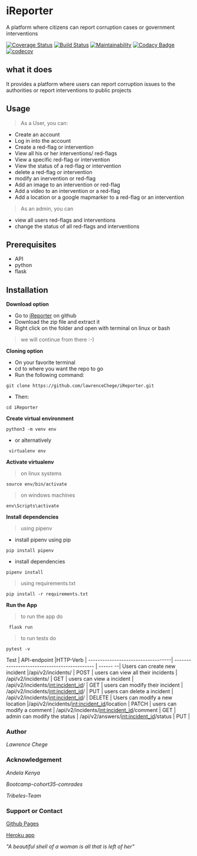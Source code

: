 # iReporter
A platform where citizens can report corruption cases or government interventions

[![Coverage Status](https://coveralls.io/repos/github/lawrenceChege/iReporter/badge.svg)](https://coveralls.io/github/lawrenceChege/iReporter)
[![Build Status](https://travis-ci.org/lawrenceChege/iReporter.svg?branch=develop)](https://travis-ci.org/lawrenceChege/iReporter)
[![Maintainability](https://api.codeclimate.com/v1/badges/b99e2ea3d09bbd651354/maintainability)](https://codeclimate.com/github/lawrenceChege/iReporter/maintainability)
[![Codacy Badge](https://api.codacy.com/project/badge/Grade/d0bcde400dc8421aa972e9954b90bb11)](https://app.codacy.com/app/lawrenceChege/iReporter?utm_source=github.com&utm_medium=referral&utm_content=lawrenceChege/iReporter&utm_campaign=Badge_Grade_Dashboard)
[![codecov](https://codecov.io/gh/lawrenceChege/iReporter/branch/challenge-3/graph/badge.svg)](https://codecov.io/gh/lawrenceChege/iReporter)

## what it does

It provides a platform where users can report corruption issues to the authorities or report interventions to public projects

## Usage

> As a User, you can:

  * Create an account
  * Log in into the account
  * Create a red-flag or intervention
  * View all his or her interventions/ red-flags
  * View a specific red-flag or intervention
  * View the status of a red-flag or intervention
  * delete a red-flag or intervention
  * modify an inervention or red-flag
  * Add an image to an intervention or red-flag
  * Add a video to an intervention or a red-flag
  * Add a location or a google mapmarker to a red-flag or an intervention

> As an admin, you can

  * view all users red-flags and interventions
  * change the status of all red-flags and interventions

## Prerequisites

  * API
  * python
  * flask

## Installation

**Download option**

  * Go to [iReporter](https://github.com/lawrenceChege/iReporter) on github
  * Download the zip file and extract it
  * Right click on the folder and open with terminal on linux or bash

> we will continue from there :-)

**Cloning option**

  * On your favorite terminal
  * cd to where you want the repo to go
  * Run the following command:

```git clone https://github.com/lawrenceChege/iReporter.git```

  * Then:

`cd iReporter`

**Create virtual environment**

``` python3 -m venv env  ```

  * or alternatively

` virtualenv env`

**Activate virtualenv**
> on linux systems

` source env/bin/activate `
> on windows machines

` env\Scripts\activate `

**Install dependencies**
> using pipenv 
* install pipenv using pip

` pip install pipenv `

* install dependencies

` pipenv install `

> using requirements.txt

` pip install -r requirements.txt `

**Run the App**
> to run the app do 

` flask run`
> to run tests do 

`pytest -v `

Test                               | API-endpoint                                 |HTTP-Verb |
-----------------------------------| -------------------------------------------- | ------ --|
Users can create new incident      |/api/v2/incidents/                            | POST     |
users can view all their incidents | /api/v2/incidents/                           | GET      |
users can view a incident          | /api/v2/incidents/<int:incident_id>/         | GET      |
users can modify their incident    | /api/v2/incidents/<int:incident_id>/         | PUT      |
users can delete a incident        | /api/v2/incidents/<int:incident_id>/         | DELETE   |
Users can modify a new location    |/api/v2/incidents/<int:incident_id>/location  | PATCH    |
users can modify a comment         | /api/v2/incidents/<int:incident_id>/comment  | GET      |
admin can modify the status        | /api/v2/answers/<int:incident_id>/status     | PUT      |

### Author

*Lawrence Chege*

### Acknowledgement

*Andela Kenya*

*Bootcamp-cohort35-comrades*

*Tribeles-Team*

### Support or Contact

[Github Pages](https://lawrencechege.github.io/iReporter/)

[Heroku app](https://ireporti.herokuapp.com/)

*"A beautiful shell of a woman is all that is left of her"*
